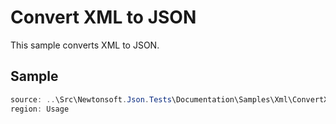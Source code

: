 ﻿# Convert XML to JSON

This sample converts XML to JSON. 

## Sample

```csharp Usage
source: ..\Src\Newtonsoft.Json.Tests\Documentation\Samples\Xml\ConvertXmlToJson.cs
region: Usage
```
